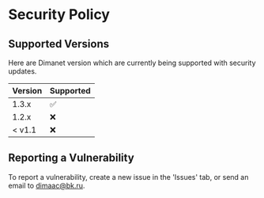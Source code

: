 # Security Policy

## Supported Versions

Here are Dimanet version which are currently being supported with security updates.

| Version | Supported          |
| ------- | ------------------ |
| 1.3.x   | :white_check_mark: |
| 1.2.x   | :x:                |
| < v1.1  | :x:                |

## Reporting a Vulnerability

To report a vulnerability, create a new issue in the 'Issues' tab, or send an email to [dimaac@bk.ru](mailto:dimaac@bk.ru?subject=[GitHub]%20<title>).
